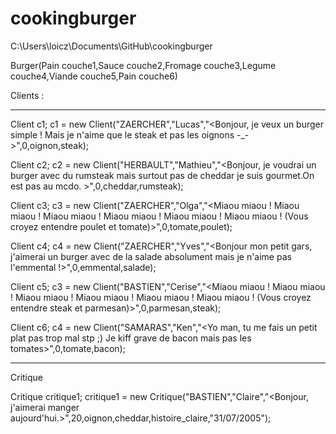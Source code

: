 # cookingburger

C:\Users\loicz\Documents\GitHub\cookingburger

Burger(Pain couche1,Sauce couche2,Fromage couche3,Legume couche4,Viande couche5,Pain couche6)


Clients : 


---------------------------------------------------------------------------------------------------------------------------
Client c1;
c1 = new Client("ZAERCHER","Lucas","<Bonjour, je veux un burger simple ! Mais je n'aime que le steak et pas les oignons -_- >",0,oignon,steak);

Client c2;
c2 = new Client("HERBAULT","Mathieu","<Bonjour, je voudrai un burger avec du rumsteak mais surtout pas de cheddar je suis gourmet.On est pas au mcdo. >",0,cheddar,rumsteak);

Client c3;
c3 = new Client("ZAERCHER","Olga","<Miaou miaou ! Miaou miaou ! Miaou miaou ! Miaou miaou ! Miaou miaou ! Miaou miaou ! (Vous croyez entendre poulet et tomate)>",0,tomate,poulet);

Client c4;
c4 = new Client("ZAERCHER","Yves","<Bonjour mon petit gars, j'aimerai un burger avec de la salade absolument mais je n'aime pas l'emmental !>",0,emmental,salade);

Client c5;
c3 = new Client("BASTIEN","Cerise","<Miaou miaou ! Miaou miaou ! Miaou miaou ! Miaou miaou ! Miaou miaou ! Miaou miaou ! (Vous croyez entendre steak et parmesan)>",0,parmesan,steak);

Client c6;
c4 = new Client("SAMARAS","Ken","<Yo man, tu me fais un petit plat pas trop mal stp ;) Je kiff grave de bacon mais pas les tomates>",0,tomate,bacon);

---------------------------------------------------------------------------------------------------------------------------

Critique 

Critique critique1;
critique1 = new Critique("BASTIEN","Claire","<Bonjour, j'aimerai manger aujourd'hui.>",20,oignon,cheddar,histoire_claire,"31/07/2005");

